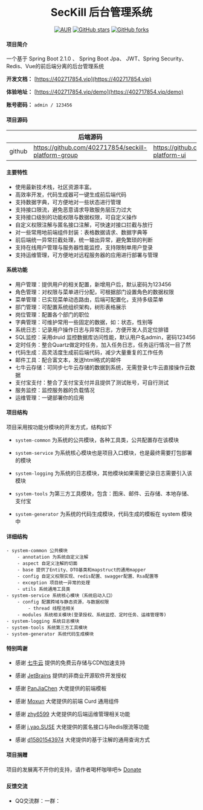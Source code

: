 <h1 style="text-align: center">SecKill 后台管理系统</h1>
<div style="text-align: center">

[![AUR](https://img.shields.io/badge/license-Apache%20License%202.0-blue.svg)](https://github.com/402717854/seckill-platform-group/blob/master/LICENSE)
[![GitHub stars](https://img.shields.io/github/stars/elunez/eladmin.svg?style=social&label=Stars)](https://github.com/402717854/seckill-platform-group)
[![GitHub forks](https://img.shields.io/github/forks/elunez/eladmin.svg?style=social&label=Fork)](https://github.com/402717854/seckill-platform-group)

</div>

#### 项目简介
一个基于 Spring Boot 2.1.0 、 Spring Boot Jpa、 JWT、Spring Security、Redis、Vue的前后端分离的后台管理系统

**开发文档：**  [https://402717854.vip](https://402717854.vip)

**体验地址：**  [https://402717854.vip/demo](https://402717854.vip/demo)

**账号密码：** `admin / 123456`

#### 项目源码

|     |   后端源码  | 前端源码                                             |
|---  |--- |--------------------------------------------------|
|  github   |  https://github.com/402717854/seckill-platform-group   | https://github.com/402717854/seckill-platform-ui |

#### 主要特性
- 使用最新技术栈，社区资源丰富。
- 高效率开发，代码生成器可一键生成前后端代码
- 支持数据字典，可方便地对一些状态进行管理
- 支持接口限流，避免恶意请求导致服务层压力过大
- 支持接口级别的功能权限与数据权限，可自定义操作
- 自定义权限注解与匿名接口注解，可快速对接口拦截与放行
- 对一些常用地前端组件封装：表格数据请求、数据字典等
- 前后端统一异常拦截处理，统一输出异常，避免繁琐的判断
- 支持在线用户管理与服务器性能监控，支持限制单用户登录
- 支持运维管理，可方便地对远程服务器的应用进行部署与管理

####  系统功能
- 用户管理：提供用户的相关配置，新增用户后，默认密码为123456
- 角色管理：对权限与菜单进行分配，可根据部门设置角色的数据权限
- 菜单管理：已实现菜单动态路由，后端可配置化，支持多级菜单
- 部门管理：可配置系统组织架构，树形表格展示
- 岗位管理：配置各个部门的职位
- 字典管理：可维护常用一些固定的数据，如：状态，性别等
- 系统日志：记录用户操作日志与异常日志，方便开发人员定位排错
- SQL监控：采用druid 监控数据库访问性能，默认用户名admin，密码123456
- 定时任务：整合Quartz做定时任务，加入任务日志，任务运行情况一目了然
- 代码生成：高灵活度生成前后端代码，减少大量重复的工作任务
- 邮件工具：配合富文本，发送html格式的邮件
- 七牛云存储：可同步七牛云存储的数据到系统，无需登录七牛云直接操作云数据
- 支付宝支付：整合了支付宝支付并且提供了测试账号，可自行测试
- 服务监控：监控服务器的负载情况
- 运维管理：一键部署你的应用

#### 项目结构
项目采用按功能分模块的开发方式，结构如下

- `system-common` 为系统的公共模块，各种工具类，公共配置存在该模块

- `system-service` 为系统核心模块也是项目入口模块，也是最终需要打包部署的模块

- `system-logging` 为系统的日志模块，其他模块如果需要记录日志需要引入该模块

- `system-tools` 为第三方工具模块，包含：图床、邮件、云存储、本地存储、支付宝

- `system-generator` 为系统的代码生成模块，代码生成的模板在 system 模块中

#### 详细结构

```
- system-common 公共模块
    - annotation 为系统自定义注解
    - aspect 自定义注解的切面
    - base 提供了Entity、DTO基类和mapstruct的通用mapper
    - config 自定义权限实现、redis配置、swagger配置、Rsa配置等
    - exception 项目统一异常的处理
    - utils 系统通用工具类
- system-service 系统核心模块（系统启动入口）
	- config 配置跨域与静态资源，与数据权限
	    - thread 线程池相关
	- modules 系统相关模块(登录授权、系统监控、定时任务、运维管理等)
- system-logging 系统日志模块
- system-tools 系统第三方工具模块
- system-generator 系统代码生成模块
```

#### 特别鸣谢

- 感谢 [七牛云](https://portal.qiniu.com/signup?utm_source=kaiyuan&utm_media=ELADMIN) 提供的免费云存储与CDN加速支持

- 感谢 [JetBrains](https://www.jetbrains.com/) 提供的非商业开源软件开发授权

- 感谢 [PanJiaChen](https://github.com/PanJiaChen/vue-element-admin) 大佬提供的前端模板

- 感谢 [Moxun](https://github.com/moxun1639) 大佬提供的前端 Curd 通用组件

- 感谢 [zhy6599](https://gitee.com/zhy6599) 大佬提供的后端运维管理相关功能

- 感谢 [j.yao.SUSE](https://github.com/everhopingandwaiting) 大佬提供的匿名接口与Redis限流等功能

- 感谢 [d15801543974](https://github.com/d15801543974) 大佬提供的基于注解的通用查询方式

#### 项目捐赠
项目的发展离不开你的支持，请作者喝杯咖啡吧☕  [Donate]()

#### 反馈交流
- QQ交流群：一群：